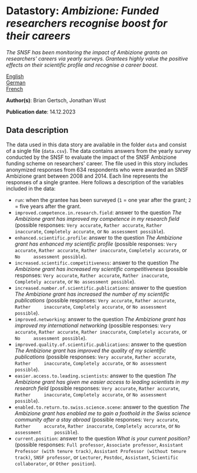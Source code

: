 # Datastory: *Ambizione: Funded researchers recognise boost for their careers*

*The SNSF has been monitoring the impact of Ambizione grants on researchers' careers via yearly surveys. Grantees highly value the positive effects on their scientific profile and recognise a career boost.*

[English](https://data.snf.ch/stories/ambizione-grantees-career-boost-en.html)\
[German](https://data.snf.ch/stories/ambizione-karriereschub-fuer-gefoerderte-forschende-de.html)\
[French](https://data.snf.ch/stories/stimulation-de-carriere-pour-les-beneficiaires-ambizione-fr.html)

**Author(s)**: Brian Gertsch, Jonathan Wust

**Publication date**: 14.12.2023

## Data description

The data used in this data story are available in the folder `data` and consist of a single file (`data.csv`). The data contains answers from the yearly survey conducted by the SNSF to evaluate the impact of the SNSF Ambizione funding scheme on researchers' career. The file used in this story includes anonymized responses from 634 respondents who were awarded an SNSF Ambizione grant between 2008 and 2014. Each line represents the responses of a single grantee. Here follows a description of the variables included in the data:

-   `run`: when the grantee has been surveyed (`1` = one year after the grant; `2` = five years after the grant.
-   `improved.competence.in.research.field`: answer to the question *The Ambizione grant has improved my competence in my research field* (possible responses: `Very accurate`, `Rather accurate`, `Rather inaccurate`, `Completely accurate`, or `No assessment possible`).
-   `enhanced.scientific.profile`: answer to the question *The Ambizione grant has enhanced my scientific profile* (possible responses: `Very accurate`, `Rather accurate`, `Rather inaccurate`, `Completely accurate`, or `No     assessment possible`).
-   `increased.scientific.competitiveness`: answer to the question *The Ambizione grant has increased my scientific competitiveness* (possible responses: `Very accurate`, `Rather accurate`, `Rather inaccurate`, `Completely accurate`, or `No assessment possible`).
-   `increased.number.of.scientific.publications`: answer to the question *The Ambizione grant has increased the number of my scientific publications* (possible responses: `Very accurate`, `Rather accurate`, `Rather     inaccurate`, `Completely accurate`, or `No assessment possible`).
-   `improved.networking`: answer to the question *The Ambizione grant has improved my international networking* (possible responses: `Very accurate`, `Rather accurate`, `Rather inaccurate`, `Completely accurate`, or `No     assessment possible`).
-   `improved.quality.of.scientific.publications`: answer to the question *The Ambizione grant has improved the quality of my scientific publications* (possible responses: `Very accurate`, `Rather accurate`, `Rather     inaccurate`, `Completely accurate`, or `No assessment possible`).
-   `easier.access.to.leading.scientists`: answer to the question *The Ambizione grant has given me easier access to leading scientists in my research field* (possible responses: `Very accurate`, `Rather accurate`, `Rather     inaccurate`, `Completely accurate`, or `No assessment possible`).
-   `enabled.to.return.to.swiss.science.scene`: answer to the question *The Ambizione grant has enabled me to gain a foothold in the Swiss science community after a stay abroad* (possible responses: `Very accurate`, `Rather     accurate`, `Rather inaccurate`, `Completely accurate`, or `No assessment     possible`).
-   `current.position`: answer to the question *What is your current position?* (possible responses: `Full professor`, `Associate professor`, `Assistant     Professor (with tenure track)`, `Assistant Professor (without tenure     track)`, `SNSF professor`, or `Lecturer`, `Postdoc`, `Assistant`, `Scientific collaborator`, or `Other position`).
